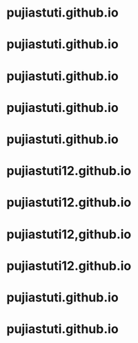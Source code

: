 # pujiastuti.github.io
# pujiastuti.github.io
# pujiastuti.github.io
# pujiastuti.github.io
# pujiastuti.github.io
# pujiastuti12.github.io
# pujiastuti12.github.io
# pujiastuti12,github.io
# pujiastuti12.github.io
# pujiastuti.github.io
# pujiastuti.github.io
